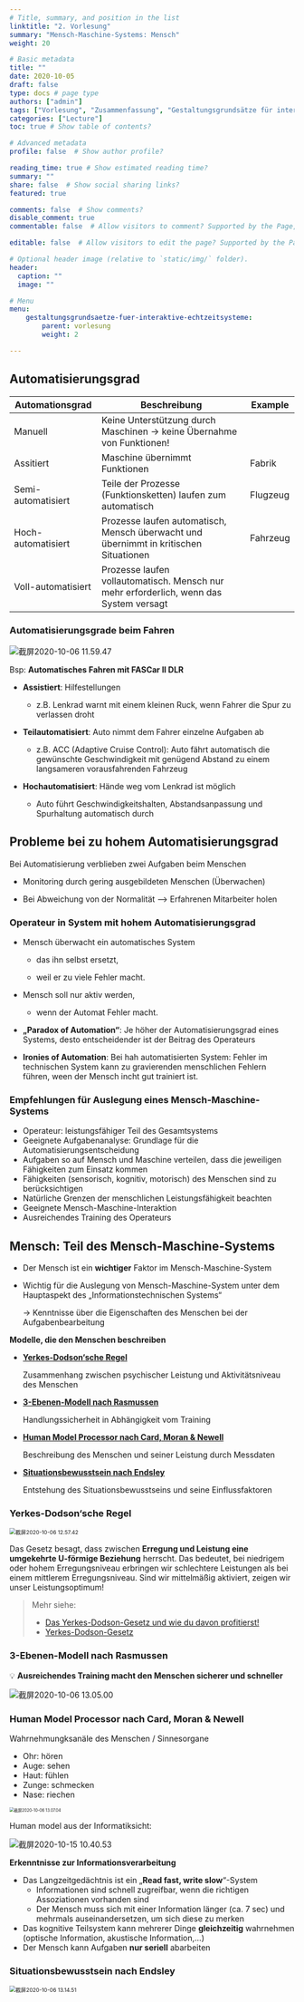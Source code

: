 ```yaml
---
# Title, summary, and position in the list
linktitle: "2. Vorlesung"
summary: "Mensch-Maschine-Systems: Mensch"
weight: 20

# Basic metadata
title: ""
date: 2020-10-05
draft: false
type: docs # page type
authors: ["admin"]
tags: ["Vorlesung", "Zusammenfassung", "Gestaltungsgrundsätze für interaktive Echtzeitsysteme"]
categories: ["Lecture"]
toc: true # Show table of contents?

# Advanced metadata
profile: false  # Show author profile?

reading_time: true # Show estimated reading time?
summary: ""
share: false  # Show social sharing links?
featured: true

comments: false  # Show comments?
disable_comment: true
commentable: false  # Allow visitors to comment? Supported by the Page, Post, and Docs content types.

editable: false  # Allow visitors to edit the page? Supported by the Page, Post, and Docs content types.

# Optional header image (relative to `static/img/` folder).
header:
  caption: ""
  image: ""

# Menu
menu: 
    gestaltungsgrundsaetze-fuer-interaktive-echtzeitsysteme:
        parent: vorlesung
        weight: 2

---
```


## Automatisierungsgrad

| Automationsgrad    | Beschreibung                                                 | Example  |
| ------------------ | ------------------------------------------------------------ | -------- |
| Manuell            | Keine Unterstützung durch Maschinen $\rightarrow$ keine Übernahme von Funktionen! |          |
| Assitiert          | Maschine übernimmt Funktionen                                | Fabrik   |
| Semi-automatisiert | Teile der Prozesse (Funktionsketten) laufen zum automatisch  | Flugzeug |
| Hoch-automatisiert | Prozesse laufen automatisch, Mensch überwacht und übernimmt in kritischen Situationen | Fahrzeug |
| Voll-automatisiert | Prozesse laufen vollautomatisch. Mensch nur mehr erforderlich, wenn das System versagt |          |

### Automatisierungsgrade beim Fahren

![截屏2020-10-06 11.59.47](https://raw.githubusercontent.com/EckoTan0804/upic-repo/master/uPic/截屏2020-10-06%2011.59.47.png)

Bsp: **Automatisches Fahren mit FASCar II DLR**

- **Assistiert**: Hilfestellungen
  - z.B. Lenkrad warnt mit einem kleinen Ruck, wenn Fahrer die Spur zu verlassen droht

- **Teilautomatisiert**: Auto nimmt dem Fahrer einzelne Aufgaben ab
  - z.B. ACC (Adaptive Cruise Control): Auto fährt automatisch die gewünschte Geschwindigkeit mit genügend Abstand zu einem langsameren vorausfahrenden Fahrzeug
- **Hochautomatisiert**: Hände weg vom Lenkrad ist möglich
  - Auto führt Geschwindigkeitshalten, Abstandsanpassung und Spurhaltung automatisch durch

## Probleme bei zu hohem Automatisierungsgrad

Bei Automatisierung verblieben zwei Aufgaben beim Menschen

- Monitoring durch gering ausgebildeten Menschen (Überwachen)

- Bei Abweichung von der Normalität --> Erfahrenen Mitarbeiter holen

### Operateur in System mit hohem Automatisierungsgrad

- Mensch überwacht ein automatisches System 
  - das ihn selbst ersetzt,

  - weil er zu viele Fehler macht.
- Mensch soll nur aktiv werden,
  - wenn der Automat Fehler macht.

- **„Paradox of Automation“**: Je höher der Automatisierungsgrad eines Systems, desto entscheidender ist der Beitrag des Operateurs
- **Ironies of Automation**: Bei hah automatisierten System: Fehler im technischen System kann zu gravierenden menschlichen Fehlern führen, ween der Mensch incht gut trainiert ist.

### Empfehlungen für Auslegung eines Mensch-Maschine-Systems

- Operateur: leistungsfähiger Teil des Gesamtsystems
- Geeignete Aufgabenanalyse: Grundlage für die Automatisierungsentscheidung
- Aufgaben so auf Mensch und Maschine verteilen, dass die jeweiligen Fähigkeiten zum Einsatz kommen
- Fähigkeiten (sensorisch, kognitiv, motorisch) des Menschen sind zu berücksichtigen
- Natürliche Grenzen der menschlichen Leistungsfähigkeit beachten
- Geeignete Mensch-Maschine-Interaktion
- Ausreichendes Training des Operateurs

## Mensch: Teil des Mensch-Maschine-Systems

- Der Mensch ist ein **wichtiger** Faktor im Mensch-Maschine-System

- Wichtig für die Auslegung von Mensch-Maschine-System unter dem Hauptaspekt des „Informationstechnischen Systems“

  $\rightarrow$ Kenntnisse über die Eigenschaften des Menschen bei der Aufgabenbearbeitung

**Modelle, die den Menschen beschreiben**

- [**Yerkes-Dodson‘sche Regel**](#yerkes-dodsonscheregel)

  Zusammenhang zwischen psychischer Leistung und Aktivitätsniveau des Menschen

- [**3-Ebenen-Modell nach Rasmussen**](#3-ebenen-modell-nach-rasmussen)

  Handlungssicherheit in Abhängigkeit vom Training

- [**Human Model Processor nach Card, Moran & Newell**](#human-model-processor-nach-card-moran--newell)

  Beschreibung des Menschen und seiner Leistung durch Messdaten

- [**Situationsbewusstsein nach Endsley**](#situationsbewusstsein-nach-endsley)

  Entstehung des Situationsbewusstseins und seine Einflussfaktoren

### Yerkes-Dodson‘sche Regel

<img src="https://raw.githubusercontent.com/EckoTan0804/upic-repo/master/uPic/截屏2020-10-06%2012.57.42.png" alt="截屏2020-10-06 12.57.42" style="zoom:67%;" />

Das Gesetz besagt, dass zwischen **Erregung und Leistung eine umgekehrte U-förmige Beziehung** herrscht. Das bedeutet, bei niedrigem oder hohem Erregungsniveau erbringen wir schlechtere Leistungen als bei einem mittlerem Erregungsniveau. Sind wir mittelmäßig aktiviert, zeigen wir unser Leistungsoptimum!

> Mehr siehe:
>
> - [Das Yerkes-Dodson-Gesetz und wie du davon profitierst!](https://motiviert-studiert.de/yerkes-dodson-gesetz/)
> - [Yerkes-Dodson-Gesetz](https://de.wikipedia.org/wiki/Yerkes-Dodson-Gesetz)

### 3-Ebenen-Modell nach Rasmussen

💡 **Ausreichendes Training macht den Menschen sicherer und schneller**

![截屏2020-10-06 13.05.00](https://raw.githubusercontent.com/EckoTan0804/upic-repo/master/uPic/截屏2020-10-06%2013.05.00.png)

### Human Model Processor nach Card, Moran & Newell

Wahrnehmungksanäle des Menschen / Sinnesorgane

- Ohr: hören
- Auge: sehen
- Haut: fühlen
- Zunge: schmecken
- Nase: riechen

<img src="https://raw.githubusercontent.com/EckoTan0804/upic-repo/master/uPic/截屏2020-10-06%2013.07.04.png" alt="截屏2020-10-06 13.07.04" style="zoom:50%;" />

Human model aus der Informatiksicht:

![截屏2020-10-15 10.40.53](https://raw.githubusercontent.com/EckoTan0804/upic-repo/master/uPic/截屏2020-10-15%2010.40.53.png)

**Erkenntnisse zur Informationsverarbeitung**

- Das Langzeitgedächtnis ist ein „**Read fast, write slow**“-System
  - Informationen sind schnell zugreifbar, wenn die richtigen Assoziationen vorhanden sind
  - Der Mensch muss sich mit einer Information länger (ca. 7 sec) und mehrmals auseinandersetzen, um sich diese zu merken
- Das kognitive Teilsystem kann mehrerer Dinge **gleichzeitig** wahrnehmen (optische Information, akustische Information,...)
- Der Mensch kann Aufgaben **nur seriell** abarbeiten

### Situationsbewusstsein nach Endsley

<img src="https://raw.githubusercontent.com/EckoTan0804/upic-repo/master/uPic/截屏2020-10-06%2013.14.51.png" alt="截屏2020-10-06 13.14.51" style="zoom:67%;" />

